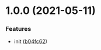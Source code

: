 # 1.0.0 (2021-05-11)


### Features

* init ([b04fc62](https://github.com/monorepo-semantic-release/replace/commit/b04fc62d8bbbca89e151ce62473cc520602965bb))
